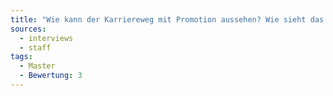 ```yaml
---
title: "Wie kann der Karriereweg mit Promotion aussehen? Wie sieht das Profil dazu aus? Was ist unsere Strategie?"
sources:
  - interviews
  - staff
tags:
  - Master
  - Bewertung: 3
---
```


